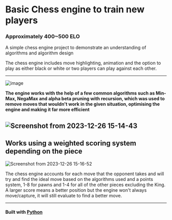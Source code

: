 # Basic Chess engine to train new players
### Approximately 400~500 ELO

A simple chess engine project to demonstrate an understanding of algorithms and algorithm design

The chess engine includes move highlighting, animation and the option to play as either black or white or two players can play against each other.

----------------------------------------------------------------------------------------------------------------------------------------------------------------------------------------

![image](https://github.com/SahasT23/NewChessEngineST/assets/108793094/aa495b5c-3878-4a01-a3ad-5419b47ea5f0)

**The engine works with the help of a few common algorithms such as Min-Max, NegaMax and alpha beta pruning with recursion, which was used to remove moves that wouldn't work in the given situation, optimising the engine and making it far more efficient**

![Screenshot from 2023-12-26 15-14-43](https://github.com/SahasT23/NewChessEngineST/assets/108793094/577c0808-0a8e-4043-9a51-abb87ae725a1)
----------------------------------------------------------------------------------------------------------------------------------------------------------------------------------------
## Works using a weighted scoring system depending on the piece

![Screenshot from 2023-12-26 15-16-52](https://github.com/SahasT23/NewChessEngineST/assets/108793094/ab62ca9e-f2d7-4e6f-a04d-b46c4afe2e9e)

The chess engine accounts for each move that the opponent takes and will try and find the ideal move based on the algorithms used and a points system, 1-8 for pawns and 1-4 for all of the other pieces excluding the King. A larger score means a better position but the engine won't always move/capture, it will still evaluate to find a better move.

----------------------------------------------------------------------------------------------------------------------------------------------------------------------------------------

#### Built with [Python](Python.org)
